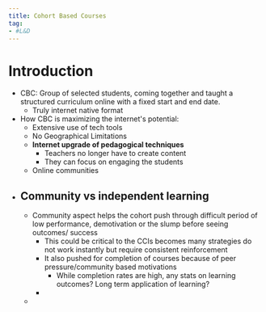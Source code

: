 ```yaml
---
title: Cohort Based Courses 
tag: 
- #L&D
---
```



# Introduction

- CBC: Group of selected students, coming together and taught a structured curriculum online with a fixed start and end date. 
	- Truly internet native format
- How CBC is maximizing the internet's potential: 
	- Extensive use of tech tools
	- No Geographical Limitations
	- **Internet upgrade of pedagogical techniques**
		- Teachers no longer have to create content 
		- They can focus on engaging the students 
	- Online communities
- ## Community vs independent learning
	- Community aspect helps the cohort push through difficult period of low performance, demotivation or the slump before seeing outcomes/ success
		- This could be critical to the CCIs becomes many strategies do not work instantly but require consistent reinforcement
		- It also pushed for completion of courses because of peer pressure/community based motivations
			- While completion rates are high, any stats on learning outcomes? Long term application of learning? 
		- 
	- 